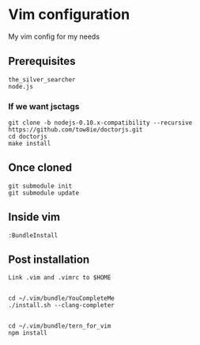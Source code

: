 # Vim configuration #

My vim config for my needs

## Prerequisites ##

    the_silver_searcher
    node.js

### If we want jsctags ###

    git clone -b nodejs-0.10.x-compatibility --recursive https://github.com/tow8ie/doctorjs.git
    cd doctorjs
    make install

## Once cloned ##

    git submodule init
    git submodule update

## Inside vim ##

    :BundleInstall

## Post installation ##

    Link .vim and .vimrc to $HOME


    cd ~/.vim/bundle/YouCompleteMe
    ./install.sh --clang-completer


    cd ~/.vim/bundle/tern_for_vim
    npm install
